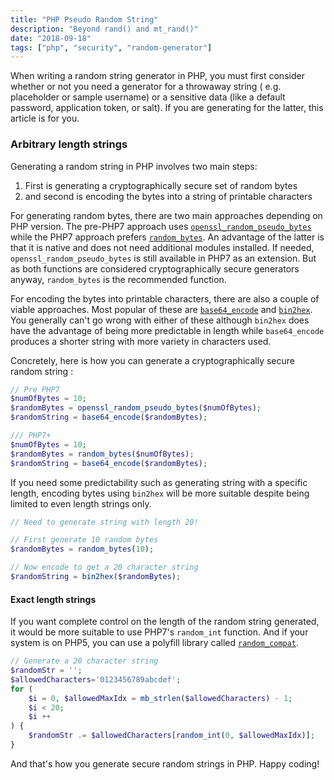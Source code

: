 ```yaml
---
title: "PHP Pseudo Random String"
description: "Beyond rand() and mt_rand()"
date: "2018-09-18"
tags: ["php", "security", "random-generator"]
---
```


When writing a random string generator in PHP, you must first consider whether or not you need a generator for a throwaway string ( e.g. placeholder or sample username) or a sensitive data (like a default password, application token, or salt). If you are generating for the latter, this article is for you.

### Arbitrary length strings

Generating a random string in PHP involves two main steps:

1. First is generating a cryptographically secure set of random bytes
2. and second is encoding the bytes into a string of printable characters

For generating random bytes, there are two main approaches depending on PHP version. The pre-PHP7 approach uses [`openssl_random_pseudo_bytes`](http://php.net/manual/en/function.openssl-random-pseudo-bytes.php) while the PHP7 approach prefers [`random_bytes`](http://php.net/manual/en/function.random-bytes.php). An advantage of the latter is that it is native and does not need additional modules installed. If needed, `openssl_random_pseudo_bytes` is still available in PHP7 as an extension. But as both functions are considered cryptographically secure generators anyway, `random_bytes` is the recommended function.

For encoding the bytes into printable characters, there are also a couple of viable approaches. Most popular of these are [`base64_encode`](http://php.net/manual/en/function.base64-encode.php) and [`bin2hex`](http://php.net/manual/en/function.bin2hex.php). You generally can't go wrong with either of these although `bin2hex` does have the advantage of being more predictable in length while `base64_encode` produces a shorter string with more variety in characters used.

Concretely, here is how you can generate a cryptographically secure random string :

```php
// Pre PHP7
$numOfBytes = 10;
$randomBytes = openssl_random_pseudo_bytes($numOfBytes);
$randomString = base64_encode($randomBytes);

/// PHP7+
$numOfBytes = 10;
$randomBytes = random_bytes($numOfBytes);
$randomString = base64_encode($randomBytes);
```

If you need some predictability such as generating string with a specific length, encoding bytes using `bin2hex` will be more suitable despite being limited to even length strings only.

```php
// Need to generate string with length 20!

// First generate 10 random bytes
$randomBytes = random_bytes(10);

// Now encode to get a 20 character string
$randomString = bin2hex($randomBytes);
```

#### Exact length strings

If you want complete control on the length of the random string generated, it would be more suitable to use PHP7's `random_int` function. And if your system is on PHP5, you can use a polyfill library called [`random_compat`](https://github.com/paragonie/random_compat).

```php
// Generate a 20 character string
$randomStr = '';
$allowedCharacters='0123456789abcdef';
for (
    $i = 0, $allowedMaxIdx = mb_strlen($allowedCharacters) - 1;
    $i < 20;
    $i ++
) {
    $randomStr .= $allowedCharacters[random_int(0, $allowedMaxIdx)];
}
```

And that's how you generate secure random strings in PHP. Happy coding!
